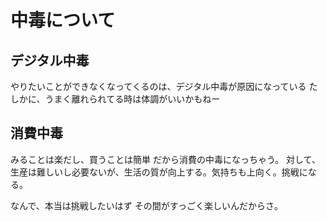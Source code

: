 # 中毒について

## デジタル中毒
やりたいことができなくなってくるのは、デジタル中毒が原因になっている
たしかに、うまく離れられてる時は体調がいいかもねー

## 消費中毒
みることは楽だし、買うことは簡単
だから消費の中毒になっちゃう。
対して、生産は難しいし必要ないが、生活の質が向上する。気持ちも上向く。挑戦になる。

なんで、本当は挑戦したいはず
その間がすっごく楽しいんだからさ。